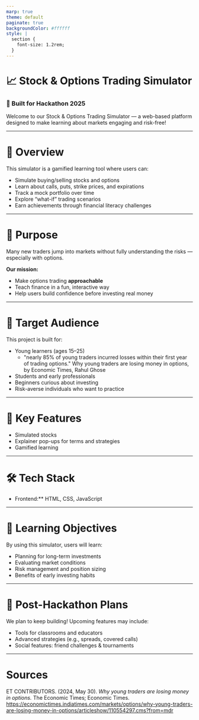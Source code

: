 ```yaml
---
marp: true
theme: default
paginate: true
backgroundColor: #ffffff 
style: |
  section {
    font-size: 1.2rem;
  }
---
```


# 📈 Stock & Options Trading Simulator  
### 🚀 Built for Hackathon 2025

Welcome to our Stock & Options Trading Simulator — a web-based platform designed to make learning about markets engaging and risk-free!

---

# 🧠 Overview

This simulator is a gamified learning tool where users can:

- Simulate buying/selling stocks and options  
- Learn about calls, puts, strike prices, and expirations  
- Track a mock portfolio over time
- Explore “what-if” trading scenarios  
- Earn achievements through financial literacy challenges  

---

# 🎯 Purpose

Many new traders jump into markets without fully understanding the risks — especially with options.

**Our mission:**

- Make options trading **approachable**
- Teach finance in a fun, interactive way
- Help users build confidence before investing real money

---

# 👥 Target Audience

This project is built for:

- Young learners (ages 15–25)
  - "nearly 85% of young traders incurred losses within their first year of trading options." Why young traders are losing money in options, by Economic Times, Rahul Ghose
- Students and early professionals  
- Beginners curious about investing  
- Risk-averse individuals who want to practice

---

# 🔧 Key Features

- Simulated stocks 
- Explainer pop-ups for terms and strategies
- Gamified learning  

---

# 🛠️ Tech Stack

- Frontend:** HTML, CSS, JavaScript  

---

# 📘 Learning Objectives

By using this simulator, users will learn:

- Planning for long-term investments  
- Evaluating market conditions  
- Risk management and position sizing  
- Benefits of early investing habits

---

# 🚧 Post-Hackathon Plans

We plan to keep building! Upcoming features may include:

- Tools for classrooms and educators  
- Advanced strategies (e.g., spreads, covered calls)  
- Social features: friend challenges & tournaments

---

# Sources

ET CONTRIBUTORS. (2024, May 30). *Why young traders are losing money in options.* The Economic Times; Economic Times. https://economictimes.indiatimes.com/markets/options/why-young-traders-are-losing-money-in-options/articleshow/110554297.cms?from=mdr
